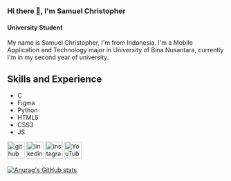 ### Hi there 👋, I'm Samuel Christopher
#### University Student
My name is Samuel Christopher, I'm from Indonesia. I'm a Mobile Application and Technology major in University of Bina Nusantara, currently I'm in my second year of university.

## Skills and Experience
* C
* Figma
* Python
* HTML5
* CSS3
* JS


[<img src='https://cdn.jsdelivr.net/npm/simple-icons@3.0.1/icons/github.svg' alt='github' height='40'>](https://github.com/samuel-sshi)  [<img src='https://cdn.jsdelivr.net/npm/simple-icons@3.0.1/icons/linkedin.svg' alt='linkedin' height='40'>](https://www.linkedin.com/in/samuelchristopher03/)  [<img src='https://cdn.jsdelivr.net/npm/simple-icons@3.0.1/icons/instagram.svg' alt='instagram' height='40'>](https://www.instagram.com/samuel_sshi/)  [<img src='https://cdn.jsdelivr.net/npm/simple-icons@3.0.1/icons/youtube.svg' alt='YouTube' height='40'>](https://www.youtube.com/channel/UCDpQZSks1LkBahhI-eI4j3Q)  





[![Anurag's GitHub stats](https://github-readme-stats.vercel.app/api?username=samuel-sshi)](https://github.com/anuraghazra/github-readme-stats)





<!--
**samuel-sshi/samuel-sshi** is a ✨ _special_ ✨ repository because its `README.md` (this file) appears on your GitHub profile.

Here are some ideas to get you started:

- 🔭 I’m currently working on ...
- 🌱 I’m currently learning ...
- 👯 I’m looking to collaborate on ...
- 🤔 I’m looking for help with ...
- 💬 Ask me about ...
- 📫 How to reach me: ...
- 😄 Pronouns: ...
- ⚡ Fun fact: ...
-->
